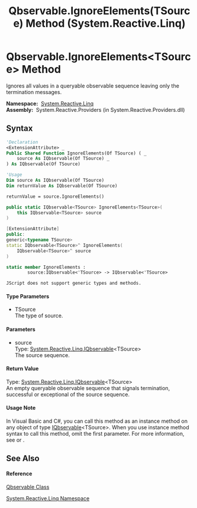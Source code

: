 ﻿---
title: Qbservable.IgnoreElements(TSource) Method  (System.Reactive.Linq)
TOCTitle: IgnoreElements(TSource) Method
ms:assetid: M:System.Reactive.Linq.Qbservable.IgnoreElements``1(System.Reactive.Linq.IQbservable{``0})
ms:mtpsurl: https://msdn.microsoft.com/en-us/library/Hh212038(v=VS.103)
ms:contentKeyID: 36069737
ms.date: 06/28/2011
mtps_version: v=VS.103
f1_keywords:
- System.Reactive.Linq.Qbservable.IgnoreElements``1
dev_langs:
- CSharp
- JScript
- VB
- FSharp
- c++
---

# Qbservable.IgnoreElements\<TSource\> Method

Ignores all values in a queryable observable sequence leaving only the termination messages.

**Namespace:**  [System.Reactive.Linq](hh211929\(v=vs.103\).md)  
**Assembly:**  System.Reactive.Providers (in System.Reactive.Providers.dll)

## Syntax

``` vb
'Declaration
<ExtensionAttribute> _
Public Shared Function IgnoreElements(Of TSource) ( _
    source As IQbservable(Of TSource) _
) As IQbservable(Of TSource)
```

``` vb
'Usage
Dim source As IQbservable(Of TSource)
Dim returnValue As IQbservable(Of TSource)

returnValue = source.IgnoreElements()
```

``` csharp
public static IQbservable<TSource> IgnoreElements<TSource>(
    this IQbservable<TSource> source
)
```

``` c++
[ExtensionAttribute]
public:
generic<typename TSource>
static IQbservable<TSource>^ IgnoreElements(
    IQbservable<TSource>^ source
)
```

``` fsharp
static member IgnoreElements : 
        source:IQbservable<'TSource> -> IQbservable<'TSource> 
```

``` jscript
JScript does not support generic types and methods.
```

#### Type Parameters

  - TSource  
    The type of source.

#### Parameters

  - source  
    Type: [System.Reactive.Linq.IQbservable](hh229328\(v=vs.103\).md)\<TSource\>  
    The source sequence.  

#### Return Value

Type: [System.Reactive.Linq.IQbservable](hh229328\(v=vs.103\).md)\<TSource\>  
An empty queryable observable sequence that signals termination, successful or exceptional of the source sequence.  

#### Usage Note

In Visual Basic and C\#, you can call this method as an instance method on any object of type [IQbservable](hh229328\(v=vs.103\).md)\<TSource\>. When you use instance method syntax to call this method, omit the first parameter. For more information, see [](https://msdn.microsoft.com/en-us/library/Bb384936) or [](https://msdn.microsoft.com/en-us/library/Bb383977).

## See Also

#### Reference

[Qbservable Class](hh211693\(v=vs.103\).md)

[System.Reactive.Linq Namespace](hh211929\(v=vs.103\).md)

